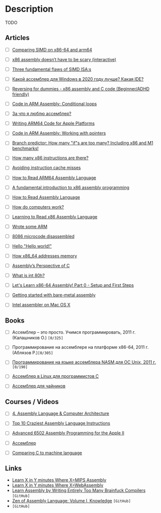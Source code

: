 # Description

TODO


## Articles

- [ ] [Comparing SIMD on x86-64 and arm64](https://blog.yiningkarlli.com/2021/09/neon-vs-sse.html)
- [ ] [x86 assembly doesn’t have to be scary (interactive)](https://blog.benjojo.co.uk/post/interactive-x86-bootloader-tutorial)
- [ ] [Three fundamental flaws of SIMD ISA:s](https://www.bitsnbites.eu/three-fundamental-flaws-of-simd/)
- [ ] [Какой ассемблер для Windows в 2020 году лучше? Какая IDE?](https://zen.yandex.ru/media/electromozg/kakoi-assembler-dlia-windows-v-2020-godu-luchshe-kakaia-ide-5e9c3e684f5630594cd71a7c)
- [ ] [Reversing for dummies - x86 assembly and C code (Beginner/ADHD friendly)](https://0x41.cf/reversing/2021/07/21/reversing-x86-and-c-code-for-beginners.html)
- [ ] [Code in ARM Assembly: Conditional loops](https://eclecticlight.co/2021/06/29/code-in-arm-assembly-conditional-loops/)
- [ ] [За что я люблю ассемблер?](https://habr.com/ru/post/569204/)
- [ ] [Writing ARM64 Code for Apple Platforms](https://developer.apple.com/documentation/xcode/writing-arm64-code-for-apple-platforms)
- [ ] [Code in ARM Assembly: Working with pointers](https://eclecticlight.co/2021/06/21/code-in-arm-assembly-working-with-pointers/)
- [ ] [Branch predictor: How many "if"s are too many? Including x86 and M1 benchmarks!](https://blog.cloudflare.com/branch-predictor/)
- [ ] [How many x86 instructions are there?](https://fgiesen.wordpress.com/2016/08/25/how-many-x86-instructions-are-there/)
- [ ] [Avoiding instruction cache misses](https://paweldziepak.dev/2019/06/21/avoiding-icache-misses/)
- [ ] [How to Read ARM64 Assembly Language](https://wolchok.org/posts/how-to-read-arm64-assembly-language/)
- [ ] [A fundamental introduction to x86 assembly programming](https://www.nayuki.io/page/a-fundamental-introduction-to-x86-assembly-programming)
- [ ] [How to Read Assembly Language](https://wolchok.org/posts/how-to-read-assembly-language/)
- [ ] [How do computers work?](https://steveindusteves.substack.com/p/how-do-computers-work)
- [ ] [Learning to Read x86 Assembly Language](http://patshaughnessy.net/2016/11/26/learning-to-read-x86-assembly-language)
- [ ] [Wrote some ARM](http://seenaburns.com/2019/04/17/wrote-some-arm/)
- [ ] [8086 microcode disassembled](https://www.reenigne.org/blog/8086-microcode-disassembled/)
- [ ] [Hello "Hello world!"](https://blog.jfo.click/hello-hello-world/)
- [ ] [How x86_64 addresses memory](https://blog.yossarian.net/2020/06/13/How-x86_64-addresses-memory)
- [ ] [Assembly’s Perspective of C](https://blog.stephenmarz.com/2020/05/20/assemblys-perspective/)
- [ ] [What is int 80h?](http://int80h.org/)
- [ ] [Let's Learn x86-64 Assembly! Part 0 - Setup and First Steps](https://gpfault.net/posts/asm-tut-0.txt.html)
- [ ] [Getting started with bare-metal assembly](https://johv.dk/blog/bare-metal-assembly-tutorial)
- [ ] [Intel assembler on Mac OS X](https://orangejuiceliberationfront.com/intel-assembler-on-mac-os-x/)


## Books

- [ ] Ассемблер – это просто. Учимся программировать, 2011 г. (Калашников О.) `[0/325]`
- [ ] Программирование на ассемблере на платформе x86-64, 2011 г. (Аблязов Р.)`[0/305]`
- [ ] [Программирование на языке ассемблера NASM для ОС Unix, 2011 г.](http://www.stolyarov.info/books/pdf/nasm_unix.pdf)`[0/190]`
- [ ] [Ассемблер в Linux для программистов C](https://ru.wikibooks.org/wiki/Ассемблер_в_Linux_для_программистов_C)
- [ ] [Ассемблер для чайников](http://av-assembler.ru/asm/afd/assembler-for-dummy.htm)


## Courses / Videos

- [ ] [4. Assembly Language & Computer Architecture](https://youtu.be/L1ung0wil9Y)
- [ ] [Top 10 Craziest Assembly Language Instructions](https://youtu.be/Wz_xJPN7lAY)
- [ ] [Advanced 6502 Assembly Programming for the Apple II](https://youtu.be/WEliEAc3ZyA)
- [ ] [Ассемблер](https://youtube.com/playlist?list=PLqW-zUCZxFL_Gw1QeinJGvjspu-LRMXVJ)
- [ ] [Comparing C to machine language](https://youtu.be/yOyaJXpAYZQ)


## Links

- [Learn X in Y minutes Where X=MIPS Assembly](https://learnxinyminutes.com/docs/mips/)
- [Learn X in Y minutes Where X=WebAssembly](https://learnxinyminutes.com/docs/wasm/)
- [Learn Assembly by Writing Entirely Too Many Brainfuck Compilers](https://github.com/pretzelhammer/rust-blog/blob/master/posts/too-many-brainfuck-compilers.md) `[GitHub]`
- [Zen of Assembly Language: Volume I, Knowledge](https://github.com/jagregory/abrash-zen-of-asm) `[GitHub]`
- []() `[GitHub]`
